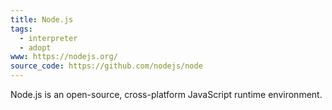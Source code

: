 ```yaml
---
title: Node.js
tags:
  - interpreter
  - adopt
www: https://nodejs.org/
source_code: https://github.com/nodejs/node
---
```

Node.js is an open-source, cross-platform JavaScript runtime environment.